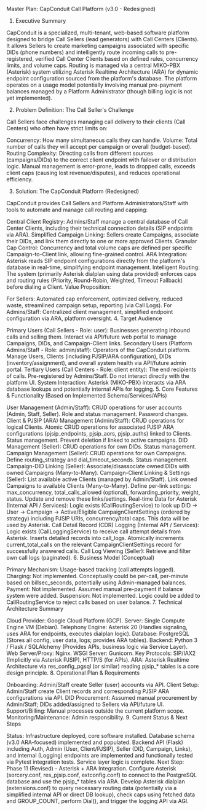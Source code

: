 Master Plan: CapConduit Call Platform (v3.0 - Redesigned)
1. Executive Summary

CapConduit is a specialized, multi-tenant, web-based software platform designed to bridge Call Sellers (lead generators) with Call Centers (Clients). It allows Sellers to create marketing campaigns associated with specific DIDs (phone numbers) and intelligently route incoming calls to pre-registered, verified Call Center Clients based on defined rules, concurrency limits, and volume caps. Routing is managed via a central MIKO-PBX (Asterisk) system utilizing Asterisk Realtime Architecture (ARA) for dynamic endpoint configuration sourced from the platform's database. The platform operates on a usage model potentially involving manual pre-payment balances managed by a Platform Administrator (though billing logic is not yet implemented).

2. Problem Definition: The Call Seller's Challenge

Call Sellers face challenges managing call delivery to their clients (Call Centers) who often have strict limits on:

Concurrency: How many simultaneous calls they can handle.
Volume: Total number of calls they will accept per campaign or overall (budget-based).
Routing Complexity: Directing calls from different sources (campaigns/DIDs) to the correct client endpoint with failover or distribution logic.
Manual management is error-prone, leads to dropped calls, exceeds client caps (causing lost revenue/disputes), and reduces operational efficiency.

3. Solution: The CapConduit Platform (Redesigned)

CapConduit provides Call Sellers and Platform Administrators/Staff with tools to automate and manage call routing and capping:

Central Client Registry: Admins/Staff manage a central database of Call Center Clients, including their technical connection details (SIP endpoints via ARA).
Simplified Campaign Linking: Sellers create Campaigns, associate their DIDs, and link them directly to one or more approved Clients.
Granular Cap Control: Concurrency and total volume caps are defined per specific Campaign-to-Client link, allowing fine-grained control.
ARA Integration: Asterisk reads SIP endpoint configurations directly from the platform's database in real-time, simplifying endpoint management.
Intelligent Routing: The system (primarily Asterisk dialplan using data provided) enforces caps and routing rules (Priority, Round-Robin, Weighted, Timeout Fallback) before dialing a Client.
Value Proposition:

For Sellers: Automated cap enforcement, optimized delivery, reduced waste, streamlined campaign setup, reporting (via Call Logs).
For Admins/Staff: Centralized client management, simplified endpoint configuration via ARA, platform oversight.
4. Target Audience

Primary Users (Call Sellers - Role: user): Businesses generating inbound calls and selling them. Interact via API/future web portal to manage Campaigns, DIDs, and Campaign-Client links.
Secondary Users (Platform Admins/Staff - Role: admin/staff): Operators of the CapConduit platform. Manage Users, Clients (including PJSIP/ARA configuration), DIDs (inventory/assignment), and overall system health via API/future admin portal.
Tertiary Users (Call Centers - Role: client entity): The end recipients of calls. Pre-registered by Admins/Staff. Do not interact directly with the platform UI.
System Interaction: Asterisk (MIKO-PBX) interacts via ARA database lookups and potentially internal APIs for logging.
5. Core Features & Functionality (Based on Implemented Schema/Services/APIs)

User Management (Admin/Staff): CRUD operations for user accounts (Admin, Staff, Seller). Role and status management. Password changes.
Client & PJSIP (ARA) Management (Admin/Staff): CRUD operations for logical Clients. Atomic CRUD operations for associated PJSIP ARA configurations (pjsip_endpoints, pjsip_aors, pjsip_auths) linked to Clients. Status management. Prevent deletion if linked to active campaigns.
DID Management (Seller): CRUD operations for own DIDs. Status management.
Campaign Management (Seller): CRUD operations for own Campaigns. Define routing_strategy and dial_timeout_seconds. Status management.
Campaign-DID Linking (Seller): Associate/disassociate owned DIDs with owned Campaigns (Many-to-Many).
Campaign-Client Linking & Settings (Seller):
List available active Clients (managed by Admin/Staff).
Link owned Campaigns to available Clients (Many-to-Many).
Define per-link settings: max_concurrency, total_calls_allowed (optional), forwarding_priority, weight, status.
Update and remove these links/settings.
Real-time Data for Asterisk (Internal API / Services):
Logic exists (CallRoutingService) to look up DID -> User -> Campaign -> Active/Eligible CampaignClientSettings (ordered by strategy) including PJSIP URIs, concurrency/total caps. This data will be used by Asterisk.
Call Detail Record (CDR) Logging (Internal API / Services):
Logic exists (CallLoggingService) to receive call attempt details from Asterisk.
Inserts detailed records into call_logs.
Atomically increments current_total_calls on the relevant CampaignClientSettings record for successfully answered calls.
Call Log Viewing (Seller): Retrieve and filter own call logs (paginated).
6. Business Model (Conceptual)

Primary Mechanism: Usage-based tracking (call attempts logged).
Charging: Not implemented. Conceptually could be per-call, per-minute based on billsec_seconds, potentially using Admin-managed balances.
Payment: Not implemented. Assumed manual pre-payment if balance system were added.
Suspension: Not implemented. Logic could be added to CallRoutingService to reject calls based on user balance.
7. Technical Architecture Summary

Cloud Provider: Google Cloud Platform (GCP).
Server: Single Compute Engine VM (Debian).
Telephony Engine: Asterisk 20 (Handles signaling, uses ARA for endpoints, executes dialplan logic).
Database: PostgreSQL (Stores all config, user data, logs; provides ARA tables).
Backend: Python 3 / Flask / SQLAlchemy (Provides APIs, business logic via Service Layer).
Web Server/Proxy: Nginx.
WSGI Server: Gunicorn.
Key Protocols: SIP/IAX2 (Implicitly via Asterisk PJSIP), HTTP/S (for APIs).
ARA: Asterisk Realtime Architecture via res_config_pgsql (or similar) reading pjsip_* tables is a core design principle.
8. Operational Plan & Requirements

Onboarding: Admin/Staff create Seller (user) accounts via API.
Client Setup: Admin/Staff create Client records and corresponding PJSIP ARA configurations via API.
DID Procurement: Assumed manual procurement by Admin/Staff; DIDs added/assigned to Sellers via API/future UI.
Support/Billing: Manual processes outside the current platform scope.
Monitoring/Maintenance: Admin responsibility.
9. Current Status & Next Steps

Status: Infrastructure deployed, core software installed. Database schema (v3.0 ARA-focused) implemented and populated. Backend API (Flask) including Auth, Admin (User, Client/PJSIP), Seller (DID, Campaign, Links), and Internal (Logging) endpoints are implemented and functionally tested via Pytest integration tests. Service layer logic is complete.
Next Step: Phase 11 (Revised) - Asterisk + ARA Integration. Configure Asterisk (sorcery.conf, res_pjsip.conf, extconfig.conf) to connect to the PostgreSQL database and use the pjsip_* tables via ARA. Develop Asterisk dialplan (extensions.conf) to query necessary routing data (potentially via a simplified internal API or direct DB lookup), check caps using fetched data and GROUP_COUNT, perform Dial(), and trigger the logging API via AGI.